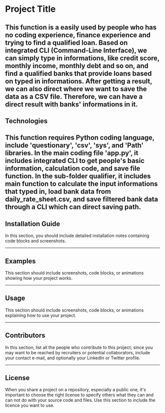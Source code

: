 # Project Title

This function is a easily used by people who has no coding experience, finance experience and trying to find a qualified loan. Based on integrated CLI (Command-Line Interface), we can simply type in informations, like credit score, monthly income, monthly debt and so on, and find a qualified banks that provide loans based on typed in informations. After getting a result, we can also direct where we want to save the data as a CSV file. Therefore, we can have a direct result with banks' informations in it.
---

## Technologies

This function requires Python coding language, include 'questionary', 'csv', 'sys', and 'Path' libraries. In the main coding file 'app.py', it includes integrated CLI to get people's basic information, calculation code, and save file function. In the sub-folder qualifier, it includes main function to calculate the input informations that typed in, load bank data from daily_rate_sheet.csv, and save filtered bank data through a CLI which can direct saving path. 
---

## Installation Guide

In this section, you should include detailed installation notes containing code blocks and screenshots.

---

## Examples

This section should include screenshots, code blocks, or animations showing how your project works.

---

## Usage

This section should include screenshots, code blocks, or animations explaining how to use your project.

---

## Contributors

In this section, list all the people who contribute to this project; since you may want to be reached by recruiters or potential collaborators, include your contact e-mail, and optionally your LinkedIn or Twitter profile.

---

## License

When you share a project on a repository, especially a public one, it's important to choose the right license to specify others what they can and can not do with your source code and files. Use this section to include the licence you want to use.
